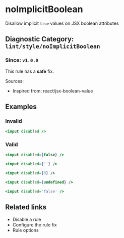 # noImplicitBoolean

Disallow implicit `true` values on JSX boolean attributes

## Diagnostic Category: `lint/style/noImplicitBoolean`

### Since: `v1.0.0`

This rule has a **safe** fix.

Sources: 
- Inspired from: react/jsx-boolean-value

## Examples

### Invalid

```jsx
<input disabled />
```

### Valid

```jsx
<input disabled={false} />
```

```jsx
<input disabled={''} />
```

```jsx
<input disabled={0} />
```

```jsx
<input disabled={undefined} />
```

```jsx
<input disabled='false' />
```

## Related links

- Disable a rule
- Configure the rule fix
- Rule options